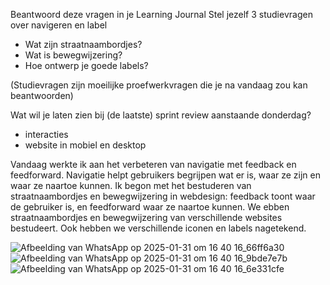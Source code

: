 Beantwoord deze vragen in je Learning Journal
Stel jezelf 3 studievragen over navigeren en label
- Wat zijn straatnaambordjes?
- Wat is bewegwijzering?
- Hoe ontwerp je goede labels?

(Studievragen zijn moeilijke proefwerkvragen die je na vandaag zou kan beantwoorden)

Wat wil je laten zien bij (de laatste) sprint review aanstaande donderdag?
- interacties
- website in mobiel en desktop

Vandaag werkte ik aan het verbeteren van navigatie met feedback en feedforward. Navigatie helpt gebruikers begrijpen wat er is, waar ze zijn en waar ze naartoe kunnen. Ik begon met het bestuderen van straatnaambordjes en bewegwijzering in webdesign: feedback toont waar de gebruiker is, en feedforward waar ze naartoe kunnen. We ebben straatnaambordjes en bewegwijzering van verschillende websites bestudeert. Ook hebben we verschillende iconen en labels nagetekend.

![Afbeelding van WhatsApp op 2025-01-31 om 16 40 16_66ff6a30](https://github.com/user-attachments/assets/689fc025-531e-4bf8-add1-81b28718e3da)
![Afbeelding van WhatsApp op 2025-01-31 om 16 40 16_9bde7e7b](https://github.com/user-attachments/assets/a07e2a1d-ac2a-4129-a00b-e414a9ae5abe)
![Afbeelding van WhatsApp op 2025-01-31 om 16 40 16_6e331cfe](https://github.com/user-attachments/assets/51b10b40-8f3d-47eb-8b3d-96eff657fbbb)

